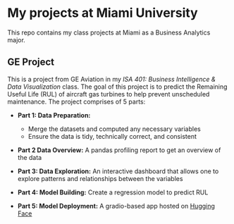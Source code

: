 # My projects at Miami University
This repo contains my class projects at Miami as a Business Analytics major.

## GE Project
This is a project from GE Aviation in my *ISA 401: Business Intelligence & Data Visualization* class. The goal of this project is to predict the Remaining Useful Life (RUL) of aircraft gas turbines to help prevent unscheduled maintenance. The project comprises of 5 parts:
- **Part 1: Data Preparation:**
    - Merge the datasets and computed any necessary variables
    - Ensure the data is tidy, technically correct, and consistent

- **Part 2 Data Overview:** A pandas profiling report to get an overview of the data
- **Part 3: Data Exploration:** An interactive dashboard that allows one to explore patterns and relationships between the variables
- **Part 4: Model Building:** Create a regression model to predict RUL
- **Part 5: Model Deployment:** A gradio-based app hosted on [Hugging Face](https://huggingface.co/spaces/linhtran/ge_project)

